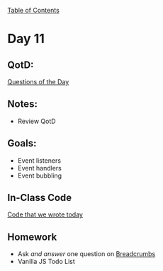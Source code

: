 [Table of Contents](/README.md)

# Day 11

## QotD:
[Questions of the Day]()

## Notes:
* Review QotD

## Goals:
* Event listeners
* Event handlers
* Event bubbling

## In-Class Code
[Code that we wrote today](/notes/day-11/code)

## Homework
* Ask *and answer* one question on [Breadcrumbs](http://tiy.breadcrumbsqa.com/)
* Vanilla JS Todo List